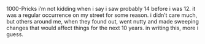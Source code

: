 1000-Pricks
i’m not kidding when i say i saw probably 14 before i was 12.  it was a regular occurrence on my street for some reason.  i didn’t care much, but others around me, when they found out, went nutty and made sweeping changes that would affect things for the next 10 years. in writing this, more i guess.  